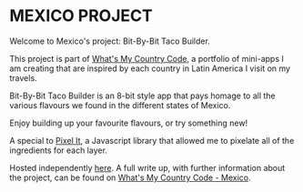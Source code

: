 # MEXICO PROJECT

Welcome to Mexico's project: Bit-By-Bit Taco Builder.

This project is part of [What's My Country Code](https://whatsmycountrycode.cat-miller.com/), a portfolio of mini-apps I am creating that are inspired by each country in Latin America I visit on my travels.

Bit-By-Bit Taco Builder is an 8-bit style app that pays homage to all the various flavours we found in the different states of Mexico.

Enjoy building up your favourite flavours, or try something new!

A special to [Pixel It](https://giventofly.github.io/pixelit/), a Javascript library that allowed me to pixelate all of the ingredients for each layer.

Hosted independently [here](https://mexico.cat-miller.com/).
A full write up, with further information about the project, can be found on [What's My Country Code - Mexico](https://whatsmycountrycode.cat-miller.com/mexico).
